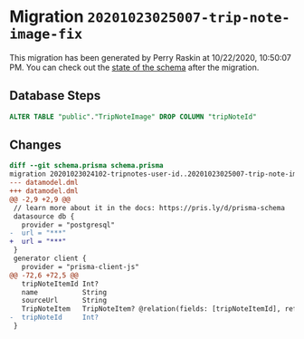 # Migration `20201023025007-trip-note-image-fix`

This migration has been generated by Perry Raskin at 10/22/2020, 10:50:07 PM.
You can check out the [state of the schema](./schema.prisma) after the migration.

## Database Steps

```sql
ALTER TABLE "public"."TripNoteImage" DROP COLUMN "tripNoteId"
```

## Changes

```diff
diff --git schema.prisma schema.prisma
migration 20201023024102-tripnotes-user-id..20201023025007-trip-note-image-fix
--- datamodel.dml
+++ datamodel.dml
@@ -2,9 +2,9 @@
 // learn more about it in the docs: https://pris.ly/d/prisma-schema
 datasource db {
   provider = "postgresql"
-  url = "***"
+  url = "***"
 }
 generator client {
   provider = "prisma-client-js"
@@ -72,6 +72,5 @@
   tripNoteItemId Int?
   name           String
   sourceUrl      String
   TripNoteItem   TripNoteItem? @relation(fields: [tripNoteItemId], references: [id])
-  tripNoteId     Int?
 }
```


